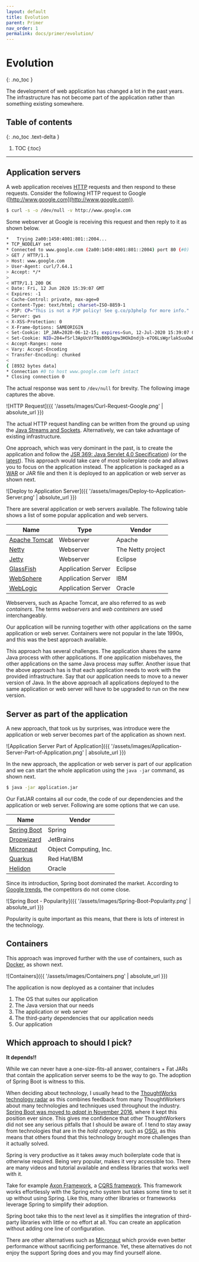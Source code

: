 ```yaml
---
layout: default
title: Evolution
parent: Primer
nav_order: 1
permalink: docs/primer/evolution/
---
```


# Evolution
{: .no_toc }

The development of web application has changed a lot in the past years.  The infrastructure has not become part of the application rather than something existing somewhere.

## Table of contents
{: .no_toc .text-delta }

1. TOC
{:toc}

---

## Application servers

A web application receives [HTTP](https://developer.mozilla.org/en-US/docs/Web/HTTP) requests and then respond to these requests.  Consider the following HTTP request to Google ([http://www.google.com](http://www.google.com)).

```bash
$ curl -s -o /dev/null -v http://www.google.com
```

Some webserver at Google is receiving this request and then reply to it as shown below.

```bash
*   Trying 2a00:1450:4001:801::2004...
* TCP_NODELAY set
* Connected to www.google.com (2a00:1450:4001:801::2004) port 80 (#0)
> GET / HTTP/1.1
> Host: www.google.com
> User-Agent: curl/7.64.1
> Accept: */*
>
< HTTP/1.1 200 OK
< Date: Fri, 12 Jun 2020 15:39:07 GMT
< Expires: -1
< Cache-Control: private, max-age=0
< Content-Type: text/html; charset=ISO-8859-1
< P3P: CP="This is not a P3P policy! See g.co/p3phelp for more info."
< Server: gws
< X-XSS-Protection: 0
< X-Frame-Options: SAMEORIGIN
< Set-Cookie: 1P_JAR=2020-06-12-15; expires=Sun, 12-Jul-2020 15:39:07 GMT; path=/; domain=.google.com; Secure
< Set-Cookie: NID=204=fSrl3ApUcVrTNsB09Jqpw3HOkDndjb-e7O6LsWgrlakSuuOwDn9_-n7-9fPsc_WMV0HtrBsYFTmeUVn7SiuGHldHEfwC7VJaJYtG0d9cHsvc93jAskuwfOfkEsOUIQoRZOZX5S1hI6Qyz2IwDicRMdrOj-n6ktp4HG1zBIwqXb0; expires=Sat, 12-Dec-2020 15:39:07 GMT; path=/; domain=.google.com; HttpOnly
< Accept-Ranges: none
< Vary: Accept-Encoding
< Transfer-Encoding: chunked
<
{ [8932 bytes data]
* Connection #0 to host www.google.com left intact
* Closing connection 0
```

The actual response was sent to `/dev/null` for brevity.  The following image captures the above.

![HTTP Request]({{ '/assets/images/Curl-Request-Google.png' | absolute_url }})

The actual HTTP request handling can be written from the ground up using the [Java Streams and Sockets](https://docs.oracle.com/javase/tutorial/networking/sockets/clientServer.html).  Alternatively, we can take advantage of existing infrastructure.

One approach, which was very dominant in the past, is to create the application and follow the [JSR 369: Java Servlet 4.0 Specification](https://jcp.org/en/jsr/detail?id=369)) (or the [latest](https://javaee.github.io/servlet-spec/)).  This approach would take care of most boilerplate code and allows you to focus on the application instead.  The application is packaged as a [WAR](https://en.wikipedia.org/wiki/WAR_(file_format)) or JAR file and then it is deployed to an application or web server as shown next.

![Deploy to Application Server]({{ '/assets/images/Deploy-to-Application-Server.png' | absolute_url }})

There are several application or web servers available.  The following table shows a list of some popular application and web servers.

| Name                                                                     | Type               | Vendor            |
| ------------------------------------------------------------------------ | ------------------ | ----------------- |
| [Apache Tomcat](https://tomcat.apache.org/)                              | Webserver          | Apache            |
| [Netty](https://netty.io/)                                               | Webserver          | The Netty project |
| [Jetty](https://www.eclipse.org/jetty/)                                  | Webserver          | Eclipse           |
| [GlassFish](https://projects.eclipse.org/proposals/eclipse-glassfish)    | Application Server | Eclipse           |
| [WebSphere](https://www.ibm.com/cloud/websphere-application-server)      | Application Server | IBM               |
| [WebLogic](https://www.oracle.com/middleware/technologies/weblogic.html) | Application Server | Oracle            |

Webservers, such as Apache Tomcat, are also referred to as _web containers_.  The terms _webservers_ and _web containers_ are used interchangeably.

Our application will be running together with other applications on the same application or web server.  Containers were not popular in the late 1990s, and this was the best approach available.

This approach has several challenges.  The application shares the same Java process with other applications.  If one application misbehaves, the other applications on the same Java process may suffer.  Another issue that the above approach has is that each application needs to work with the provided infrastructure.  Say that our application needs to move to a newer version of Java.  In the above approach all applications deployed to the same application or web server will have to be upgraded to run on the new version.

## Server as part of the application

A new approach, that took us by surprises, was introduce were the application or web server becomes part of the application as shown next.

![Application Server Part of Application]({{ '/assets/images/Application-Server-Part-of-Application.png' | absolute_url }})

In the new approach, the application or web server is part of our application and we can start the whole application using the `java -jar` command, as shown next.

```bash
$ java -jar application.jar
```

Our FatJAR contains all our code, the code of our dependencies and the application or web server.  Following are some options that we can use.

| Name                                                  | Vendor                 |
| ----------------------------------------------------- | ---------------------- |
| [Spring Boot](https://spring.io/projects/spring-boot) | Spring                 |
| [Dropwizard](https://www.dropwizard.io/)              | JetBrains              |
| [Micronaut](https://micronaut.io/)                    | Object Computing, Inc. |
| [Quarkus](https://quarkus.io/)                        | Red Hat/IBM            |
| [Helidon](https://helidon.io/)                        | Oracle                 |

Since its introduction, Spring boot dominated the market.  According to [Google trends](https://trends.google.com/trends/explore?q=Spring%20Boot,Dropwizard,Micronaut,Quarkus,Helidon), the competitors do not come close.

![Spring Boot - Popularity]({{ '/assets/images/Spring-Boot-Popularity.png' | absolute_url }})

Popularity is quite important as this means, that there is lots of interest in the technology.

## Containers

This approach was improved further with the use of containers, such as [Docker](https://www.docker.com/), as shown next.

![Containers]({{ '/assets/images/Containers.png' | absolute_url }})

The application is now deployed as a container that includes

1. The OS that suites our application
1. The Java version that our needs
1. The application or web server
1. The third-party dependencies that our application needs
1. Our application

## Which approach to should I pick?

**It depends!!**

While we can never have a one-size-fits-all answer, containers + Fat JARs that contain the application server seems to be the way to go.  The adoption of Spring Boot is witness to this.

When deciding about technology, I usually head to the [ThoughtWorks technology radar](https://www.thoughtworks.com/radar/) as this combines feedback from many ThoughtWorkers about many technologies and techniques used throughout the industry.  [Spring Boot was moved to _adopt_ in November 2016](https://www.thoughtworks.com/radar/languages-and-frameworks/spring-boot), where it kept this position ever since.  This gives me confidence that other ThoughtWorkers did not see any serious pitfalls that I should be aware of.  I tend to stay away from technologies that are in the _hold category_, such as [OSGi](https://www.thoughtworks.com/radar/platforms/osgi), as this means that others found that this technology brought more challenges than it actually solved.

Spring is very productive as it takes away much boilerplate code that is otherwise required.  Being very popular, makes it very accessible too.  There are many videos and tutorial available and endless libraries that works well with it.

Take for example [Axon Framework](https://axoniq.io/), a [CQRS framework](https://martinfowler.com/bliki/CQRS.html).  This framework works effortlessly with the Spring echo system but takes some time to set it up without using Spring.  Like this, many other libraries or frameworks leverage Spring to simplify their adoption.

Spring boot take this to the next level as it simplifies the integration of third-party libraries with little or no effort at all.  You can create an application without adding one line of configuration.

There are other alternatives such as [Micronaut]( https://micronaut.io/) which provide even better performance without sacrificing performance.  Yet, these alternatives do not enjoy the support Spring does and you may find yourself alone.
